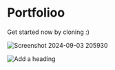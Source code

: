 # Portfolioo
Get started now by cloning :)

![Screenshot 2024-09-03 205930](https://github.com/user-attachments/assets/4e6d0d60-a624-4998-8fe3-e0172a72a137)

![Add a heading](https://github.com/user-attachments/assets/47c7514e-fb1f-47a6-b071-a8933aaf1930)
